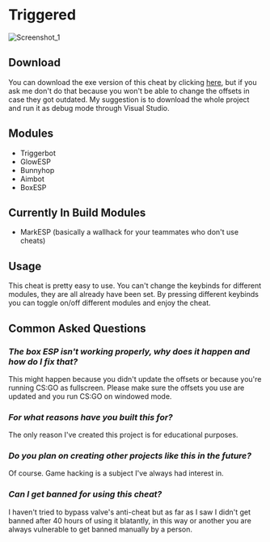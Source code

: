 # Triggered

![Screenshot_1](https://user-images.githubusercontent.com/66463744/135653293-0ff3440e-d2b1-4e39-b687-22798475fced.png)

## **Download**
You can download the exe version of this cheat by clicking [here](https://github.com/idanii/Triggered/releases), but if you ask me don't do that because you won't be able to change the offsets in case they got outdated. My suggestion is to download the whole project and run it as debug mode through Visual Studio.

## **Modules**
* Triggerbot
* GlowESP
* Bunnyhop
* Aimbot
* BoxESP


## **Currently In Build Modules**
* MarkESP (basically a wallhack for your teammates who don't use cheats)

## **Usage**
This cheat is pretty easy to use.
You can't change the keybinds for different modules, they are all already have been set.
By pressing different keybinds you can toggle on/off different modules and enjoy the cheat.

## **Common Asked Questions**
### *The box ESP isn't working properly, why does it happen and how do I fix that?*
This might happen because you didn't update the offsets or because you're running CS:GO as fullscreen.
Please make sure the offsets you use are updated and you run CS:GO on windowed mode.

### *For what reasons have you built this for?*
The only reason I've created this project is for educational purposes.

### *Do you plan on creating other projects like this in the future?*
Of course. Game hacking is a subject I've always had interest in.

### *Can I get banned for using this cheat?*
I haven't tried to bypass valve's anti-cheat but as far as I saw I didn't get banned after 40 hours of using it blatantly, in this way or another you are always vulnerable to get banned manually by a person.
